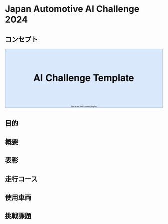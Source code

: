 # Japan Automotive AI Challenge 2024

## コンセプト

![concept](./assets/concept.drawio.svg)

## 目的

## 概要

## 表彰

## 走行コース

## 使用車両

## 挑戦課題
